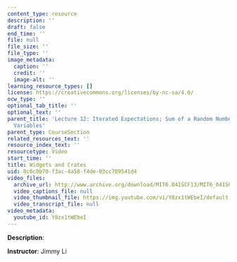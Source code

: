 ```yaml
---
content_type: resource
description: ''
draft: false
end_time: ''
file: null
file_size: ''
file_type: ''
image_metadata:
  caption: ''
  credit: ''
  image-alt: ''
learning_resource_types: []
license: https://creativecommons.org/licenses/by-nc-sa/4.0/
ocw_type: ''
optional_tab_title: ''
optional_text: ''
parent_title: 'Lecture 12: Iterated Expectations; Sum of a Random Number of Random
  Variables'
parent_type: CourseSection
related_resources_text: ''
resource_index_text: ''
resourcetype: Video
start_time: ''
title: Widgets and Crates
uid: 8c6c0b70-f3ac-4a58-f4de-03cc789541d4
video_files:
  archive_url: http://www.archive.org/download/MIT6.041SCF13/MIT6_041SCF13_Widgets_and_Crates_300k.mp4
  video_captions_file: null
  video_thumbnail_file: https://img.youtube.com/vi/Y8zx1tWEbeI/default.jpg
  video_transcript_file: null
video_metadata:
  youtube_id: Y8zx1tWEbeI
---
```

**Description**:

**Instructor**: Jimmy Li